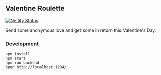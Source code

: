 ## Valentine Roulette

[![Netlify Status](https://api.netlify.com/api/v1/badges/5c6f70ef-8ddc-444b-a897-e29ed19f37e0/deploy-status)](https://app.netlify.com/sites/valentine-roulette/deploys)

Send some anonymous love and get some in return this Valentine's Day.

### Development

```
npm install
npm start
npm run backend
open http://localhost:1234/
```
